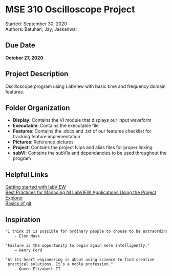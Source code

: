 # MSE 310 Oscilloscope Project
Started: September 30, 2020  <br />
Authors: Batuhan, Jay, Jaskanwal

## Due Date
<b>October 27, 2020</b>

## Project Description
Oscilloscope program using LabView with basic time and frequency domain features. 

## Folder Organization
* <b>Display</b>:    Contains the VI module that displays our input waveform
* <b>Executable</b>: Contains the executable file
* <b>Features</b>:   Contains the .docx and .txt of our features checklist for tracking feature implementation
* <b>Pictures</b>:   Reference pictures
* <b>Project</b>:   Contains the project lvlps and alias files for proper linking
* <b>subVI</b>:      Contains the subVIs and dependancies to be used throughout the program

## Helpful Links
[Getting started with labVIEW](https://www.linkedin.com/learning-login/share?forceAccount=false&redirect=https%3A%2F%2Fwww.linkedin.com%2Flearning%2Flearning-labview%3Ftrk%3Dshare_ent_url&account=67553266) <br />
[Best Practices for Managing NI LabVIEW Applications Using the Project Explorer](https://www.ni.com/en-ca/support/documentation/supplemental/08/best-practices-for-managing-ni-labview-applications-using-the-pr.html#section-1065174310)  <br />
[Basics of git](https://git-scm.com/book/en/v2/Git-Basics-Getting-a-Git-Repository) <br />

## Inspiration
```html
"I think it is possible for ordinary people to choose to be extraordinary."
    - Elon Musk
```
```html
"Failure is the opportunity to begin again more intelligently." 
    – Henry Ford
```
```html
"At its heart engineering is about using science to find creative 
 practical solutions. It’s a noble profession." 
    – Queen Elizabeth II
```

